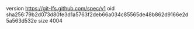 version https://git-lfs.github.com/spec/v1
oid sha256:79b2d073d80fe3d1a5763f2deb66a034c85565de48b862d9166e2d5a563d532e
size 4004
